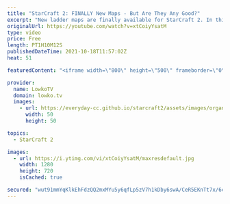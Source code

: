 ```yaml
---
title: "StarCraft 2: FINALLY New Maps - But Are They Any Good?"
excerpt: "New ladder maps are finally available for StarCraft 2. In this video I give my initial impressions on Berlingrad LE, Curious Minds LE, Glittering Ashes LE, Hardwire LE and Pride of Altaris LE.  Support my work on Patreon: http://www.patreon.com/lowkotv Become a YouTube member: https://lowko.tv/join"
originalUrl: https://youtube.com/watch?v=xtCoiyYsatM
type: video
price: Free
length: PT1H10M12S
publishedDateTime: 2021-10-18T11:57:02Z
heat: 51

featuredContent: "<iframe width=\"800\" height=\"500\" frameborder=\"0\" src=\"https://www.youtube.com/embed/xtCoiyYsatM\" allow=\"accelerometer; autoplay; encrypted-media; gyroscope; picture-in-picture\" allowfullscreen></iframe>"

provider:
  name: LowkoTV
  domain: lowko.tv
  images:
    - url: https://everyday-cc.github.io/starcraft2/assets/images/organizations/lowko.tv-50x50.jpg
      width: 50
      height: 50

topics:
  - StarCraft 2

images:
  - url: https://i.ytimg.com/vi/xtCoiyYsatM/maxresdefault.jpg
    width: 1280
    height: 720
    isCached: true

secured: "wut91mmYqKlkEhFdzQQ2mxMYu5y6qfLp5zV7h1kDby6swA/CeR5EKnTt7x/6cBElxheX+0yT6/tsmKuK2zpMHRPK5ye+GXCcU818xo3mbWTwIPEB/tTTWsslr6+kx+cHUXoH59Ut42Nl+ntPBR1tXKKAVqKrZpGI4JUad+hVCxwi01JdOgzHvxlXO/7YZ4jWRGDcfw2Lp3uxU/iV/mgO0CnVkDX6EIPm7h0XFA7eP01vM5hDFE8iAQdYVcVeQJrx27v30lZpprhzlSS79MB2Bn8+Q6S+B5HITVMTfUopKfifqDypMSaBktvRLZ2gvvMBjIUGgMXxxnlQMNQBDvvODXGxSp1mupBOZqeD4BuDYYvAHwPHWO0Z/R7gauXv7HUihl+lDa9U74JYCjL/CguL62CjNqPdqp04/ohp7SlxaMg=;/bajwGLCSd3pGPL1YmrS3g=="
---
```


